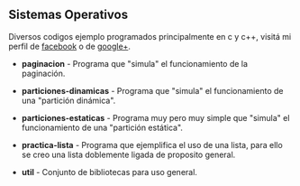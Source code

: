 ## Sistemas Operativos

Diversos codigos ejemplo programados principalmente en c y c++, visitá mi perfil de [facebook](http://www.facebook.com/wafto) 
o de [google+](https://plus.google.com/105992688186668382970/posts).

+ **paginacion** - Programa que "simula" el funcionamiento de la paginación.

+ **particiones-dinamicas** - Programa que "simula" el funcionamiento de una "partición dinámica".

+ **particiones-estaticas** - Programa muy pero muy simple que "simula" el funcionamiento de una "partición estática".

+ **practica-lista** - Programa que ejemplifica el uso de una lista, para ello se creo una lista doblemente ligada de proposito general.

+ **util** - Conjunto de bibliotecas para uso general.

